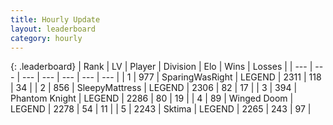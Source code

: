 ```yaml
---
title: Hourly Update
layout: leaderboard
category: hourly
---
```


{: .leaderboard}
| Rank | LV | Player | Division | Elo | Wins | Losses |
| --- | --- | --- | --- | --- | --- | --- |
| <span data-change="0">1</span> | 977 | <span title="ID: 402846">SparingWasRight</span> | LEGEND | <span data-change="0">2311</span> | <span data-change="0">118</span> | <span data-change="0">34</span> |
| <span data-change="0">2</span> | 856 | <span title="ID: 153129">SleepyMattress</span> | LEGEND | <span data-change="0">2306</span> | <span data-change="0">82</span> | <span data-change="0">17</span> |
| <span data-change="0">3</span> | 394 | <span title="ID: 742939">Phantom Knight</span> | LEGEND | <span data-change="0">2286</span> | <span data-change="0">80</span> | <span data-change="0">19</span> |
| <span data-change="0">4</span> | 89 | <span title="ID: 744396">Winged Doom</span> | LEGEND | <span data-change="0">2278</span> | <span data-change="0">54</span> | <span data-change="0">11</span> |
| <span data-change="0">5</span> | 2243 | <span title="ID: 353063">Sktima</span> | LEGEND | <span data-change="0">2265</span> | <span data-change="0">243</span> | <span data-change="0">97</span> |